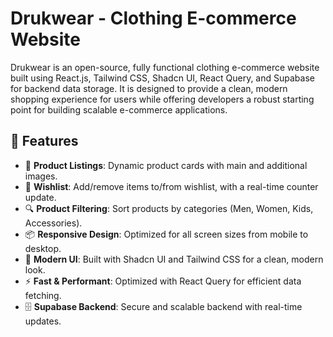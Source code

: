 # Drukwear - Clothing E-commerce Website

Drukwear is an open-source, fully functional clothing e-commerce website built using React.js, Tailwind CSS, Shadcn UI, React Query, and Supabase for backend data storage. It is designed to provide a clean, modern shopping experience for users while offering developers a robust starting point for building scalable e-commerce applications.

## 🌟 Features

- 🛒 **Product Listings**: Dynamic product cards with main and additional images.
- 💖 **Wishlist**: Add/remove items to/from wishlist, with a real-time counter update.
- 🔍 **Product Filtering**: Sort products by categories (Men, Women, Kids, Accessories).
- 📦 **Responsive Design**: Optimized for all screen sizes from mobile to desktop.
- 🎨 **Modern UI**: Built with Shadcn UI and Tailwind CSS for a clean, modern look.
- ⚡ **Fast & Performant**: Optimized with React Query for efficient data fetching.
- 🗄️ **Supabase Backend**: Secure and scalable backend with real-time updates.
